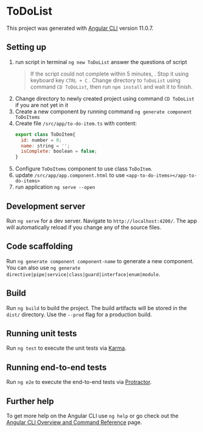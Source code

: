 # ToDoList

This project was generated with [Angular CLI](https://github.com/angular/angular-cli) version 11.0.7.
## Setting up
1. run script in terminal `ng new ToDoList` answer the questions of script
	> If the script could not complete within 5 minutes, 
	>	. Stop it using keyboard key `CTRL + C`
	>	. Change directory to `ToDoList` using command `CD ToDoList`, then run `npm install` and wait it to finish.
2. Change directory to newly created project using command `CD ToDoList` if you are not yet in it
3. Create a new component by running command `ng generate component ToDoItems`
4. Create file `/src/app/to-do-item.ts` with content:
	``` javascript
	export class ToDoItem{
	  id: number = 0;
	  name: string = '';
	  isComplete: boolean = false;
	}
	```
5. Configure `ToDoItems` component to use class `ToDoItem`.
6. update `/src/app/app.component.html` to use `<app-to-do-items></app-to-do-items>`
7. run application `ng serve --open`

## Development server

Run `ng serve` for a dev server. Navigate to `http://localhost:4200/`. The app will automatically reload if you change any of the source files.

## Code scaffolding

Run `ng generate component component-name` to generate a new component. You can also use `ng generate directive|pipe|service|class|guard|interface|enum|module`.

## Build

Run `ng build` to build the project. The build artifacts will be stored in the `dist/` directory. Use the `--prod` flag for a production build.

## Running unit tests

Run `ng test` to execute the unit tests via [Karma](https://karma-runner.github.io).

## Running end-to-end tests

Run `ng e2e` to execute the end-to-end tests via [Protractor](http://www.protractortest.org/).

## Further help

To get more help on the Angular CLI use `ng help` or go check out the [Angular CLI Overview and Command Reference](https://angular.io/cli) page.
